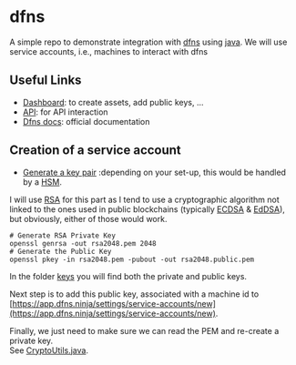 # dfns

A simple repo to demonstrate integration with [dfns](https://www.dfns.co/) using [java](https://dev.java/). 
We will use service accounts, i.e., machines to interact with dfns

## Useful Links
- [Dashboard](https://app.dfns.ninja/): to create assets, add public keys, ...
- [API](https://api.dfns.ninja): for API interaction
- [Dfns docs](https://docs.dfns.co/): official documentation

## Creation of a service account
- [Generate a key pair](https://docs.dfns.co/dfns-docs/advanced-topics/authentication/credentials/generate-a-key-pair) :depending on your set-up, this would be handled by a [HSM](https://en.wikipedia.org/wiki/Hardware_security_module).

I will use [RSA](https://en.wikipedia.org/wiki/RSA_(cryptosystem)) for this part as I tend to use a cryptographic algorithm not linked to the ones used in 
public blockchains (typically [ECDSA](https://en.wikipedia.org/wiki/Elliptic_Curve_Digital_Signature_Algorithm) & [EdDSA](https://en.wikipedia.org/wiki/EdDSA)), but
obviously, either of those would work.

```shell
# Generate RSA Private Key
openssl genrsa -out rsa2048.pem 2048
# Generate the Public Key
openssl pkey -in rsa2048.pem -pubout -out rsa2048.public.pem
```

In the folder [keys](./keys) you will find both the private and public keys.

Next step is to add this public key, associated with a machine id to  [https://app.dfns.ninja/settings/service-accounts/new](https://app.dfns.ninja/settings/service-accounts/new).

Finally, we just need to make sure we can read the PEM and re-create a private key.  
See [CryptoUtils.java](./code/src/main/java/tj/dfns/security/CryptoUtils.java).